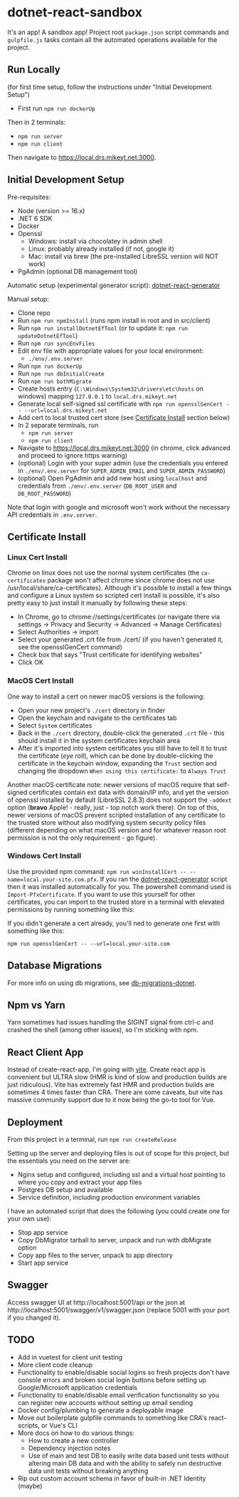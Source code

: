 # dotnet-react-sandbox

It's an app! A sandbox app! Project root `package.json` script commands and `gulpfile.js` tasks contain all the automated operations available for the project.

## Run Locally

(for first time setup, follow the instructions under "Initial Development Setup")

- First run `npm run dockerUp`

Then in 2 terminals:

- `npm run server`
- `npm run client`

Then navigate to https://local.drs.mikeyt.net:3000.

## Initial Development Setup

Pre-requisites:
- Node (version >= 16.x)
- .NET 6 SDK
- Docker
- Openssl
  - Windows: install via chocolatey in admin shell
  - Linux: probably already installed (if not, google it)
  - Mac: install via brew (the pre-installed LibreSSL version will NOT work)
- PgAdmin (optional DB management tool)

Automatic setup (experimental generator script): [dotnet-react-generator](https://github.com/mikey-t/dotnet-react-generator)

Manual setup:
- Clone repo
- Run `npm run npmInstall` (runs npm install in root and in src/client)
- Run `npm run installDotnetEfTool` (or to update it: `npm run updateDotnetEfTool`)
- Run `npm run syncEnvFiles`
- Edit env file with appropriate values for your local environment:
  - `./env/.env.server`
- Run `npm run dockerUp`
- Run `npm run dbInitialCreate`
- Run `npm run bothMigrate`
- Create hosts entry (`C:\Windows\System32\drivers\etc\hosts` on windows) mapping `127.0.0.1` to `local.drs.mikeyt.net`
- Generate local self-signed ssl certificate with `npm run opensslGenCert -- --url=local.drs.mikeyt.net`
- Add cert to local trusted cert store (see [Certificate Install](#certificate-install) section below)
- In 2 separate terminals, run
  - `npm run server`
  - `npm run client`
- Navigate to https://local.drs.mikeyt.net:3000 (in chrome, click advanced and proceed to ignore https warning)
- (optional) Login with your super admin (use the credentials you entered in `./env/.env.server` for `SUPER_ADMIN_EMAIL` and `SUPER_ADMIN_PASSWORD`)
- (optional) Open PgAdmin and add new host using `localhost` and credentials from `./env/.env.server` (`DB_ROOT_USER` and `DB_ROOT_PASSWORD`)

Note that login with google and microsoft won't work without the necessary API credentials in `.env.server`.

## Certificate Install

### Linux Cert Install

Chrome on linux does not use the normal system certificates (the `ca-certificates` package won't affect chrome since chrome does not use /usr/local/share/ca-certificates). Although it's possible to install a few things and configure a Linux system so scripted cert install is possible, it's also pretty easy to just install it manually by following these steps:
- In Chrome, go to chrome://settings/certificates (or navigate there via settings -> Privacy and Security -> Advanced -> Manage Certificates)
- Select Authorities -> import
- Select your generated .crt file from ./cert/ (if you haven't generated it, see the opensslGenCert command)
- Check box that says "Trust certificate for identifying websites"
- Click OK

### MacOS Cert Install

One way to install a cert on newer macOS versions is the following:

- Open your new project's `./cert` directory in finder
- Open the keychain and navigate to the certificates tab
- Select `System` certificates
- Back in the `./cert` directory, double-click the generated `.crt` file - this should install it in the system certificates keychain area
- After it's imported into system certificates you still have to tell it to trust the certificate (*eye roll*), which can be done by double-clicking the certificate in the keychain window, expanding the `Trust` section and changing the dropdown `When using this certificate:` to `Always Trust`

Another macOS certificate note: newer versions of macOS require that self-signed certificates contain ext data with domain/IP info, and yet the version of openssl installed by default (LibreSSL 2.8.3) does not support the `-addext` option (**bravo** Apple! - really, just - top notch work there). On top of this, newer versions of macOS prevent scripted installation of any certificate to the trusted store without also modifying system security policy files (different depending on what macOS version and for whatever reason root permission is not the only requirement - go figure).

### Windows Cert Install

Use the provided npm command: `npm run winInstallCert -- --name=local.your-site.com.pfx`. If you ran the [dotnet-react-generator](https://github.com/mikey-t/dotnet-react-generator) script then it was installed automatically for you. The powershell command used is `Import-PfxCertificate`. If you want to use this yourself for other certificates, you can import to the trusted store in a terminal with elevated permissions by running something like this:

If you didn't generate a cert already, you'll ned to generate one first with something like this:

`npm run opensslGenCert -- --url=local.your-site.com`

## Database Migrations

For more info on using db migrations, see [db-migrations-dotnet](https://github.com/mikey-t/db-migrations-dotnet#common-developer-db-related-tasks).

## Npm vs Yarn

Yarn sometimes had issues handling the SIGINT signal from ctrl-c and crashed the shell (among other issues), so I'm sticking with npm.

## React Client App

Instead of create-react-app, I'm going with [vite](https://github.com/vitejs/vite). Create react app is convenient but ULTRA slow (HMR is kind of slow and production builds are just ridiculous). Vite has extremely fast HMR and production builds are sometimes 4 times faster than CRA. There are some caveats, but vite has massive community support due to it now being the go-to tool for Vue.

## Deployment

From this project in a terminal, run `npm run createRelease`

Setting up the server and deploying files is out of scope for this project, but the essentials you need on the server are:
- Nginx setup and configured, including ssl and a virtual host pointing to where you copy and extract your app files
- Postgres DB setup and available
- Service definition, including production environment variables

I have an automated script that does the following (you could create one for your own use):
- Stop app service 
- Copy DbMigrator tarball to server, unpack and run with dbMigrate option
- Copy <your-tarball-name> app files to the server, unpack to app directory
- Start app service 

## Swagger

Access swagger UI at http://localhost:5001/api or the json at http://localhost:5001/swagger/v1/swagger.json (replace 5001 with your port if you changed it).

## TODO

- Add in vuetest for client unit testing
- More client code cleanup
- Functionality to enable/disable social logins so fresh projects don't have console errors and broken social login buttons before setting up Google/Microsoft application credentials
- Functionality to enable/disable email verification functionality so you can register new accounts without setting up email sending
- Docker config/plumbing to generate a deployable image
- Move out boilerplate gulpfile commands to something like CRA's react-scripts, or Vue's CLI
- More docs on how to do various things:
  - How to create a new controller
  - Dependency injection notes
  - Use of main and test DB to easily write data based unit tests without altering main DB data and with the ability to safely run destructive data unit tests without breaking anything
- Rip out custom account schema in favor of built-in .NET Identity (maybe)
